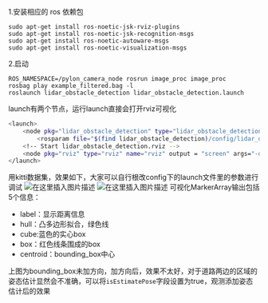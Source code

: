 
1.安装相应的 ros 依赖包
```
sudo apt-get install ros-noetic-jsk-rviz-plugins
sudo apt-get install ros-noetic-jsk-recognition-msgs
sudo apt-get install ros-noetic-autoware-msgs
sudo apt-get install ros-noetic-visualization-msgs
```

2.启动
```
ROS_NAMESPACE=/pylon_camera_node rosrun image_proc image_proc
rosbag play example_filtered.bag -l
roslaunch lidar_obstacle_detection lidar_obstacle_detection.launch
```
launch有两个节点，运行launch直接会打开rviz可视化

```bash
<launch>
    <node pkg="lidar_obstacle_detection" type="lidar_obstacle_detection_node" name="lidar_obstacle_detection_node" output="screen" />
        <rosparam file="$(find lidar_obstacle_detection)/config/lidar_obstacle_detection.yaml" command="load" />
    <!-- Start lidar_obstacle_detection.rviz -->
    <node pkg="rviz" type="rviz" name="rviz" output = "screen" args="-d $(find lidar_obstacle_detection)/rviz/lidar_obstacle_detection.rviz" required="true" />
</launch>
```

用kitti数据集，效果如下，大家可以自行根改config下的launch文件里的参数进行调试
![在这里插入图片描述](https://img-blog.csdnimg.cn/0df1b01937b141b0a2e04031cdf49859.png?x-oss-process=image/watermark,type_d3F5LXplbmhlaQ,shadow_50,text_Q1NETiBA5Y2O5bGx5Luk54uQ5Yay44CB,size_20,color_FFFFFF,t_70,g_se,x_16)
![在这里插入图片描述](https://img-blog.csdnimg.cn/e1bc58466d094f3dbabb49aa5f493b57.png#pic_center)
可视化MarkerArray输出包括5个信息：
- label：显示距离信息
- hull：凸多边形拟合，绿色线
- cube:蓝色的实心box
- box：红色线条围成的box
- centroid：bounding_box中心

上图为bounding_box未加方向，加方向后，效果不太好，对于道路两边的区域的姿态估计显然会不准确，可以将`isEstimatePose`字段设置为true，观测添加姿态估计后的效果


